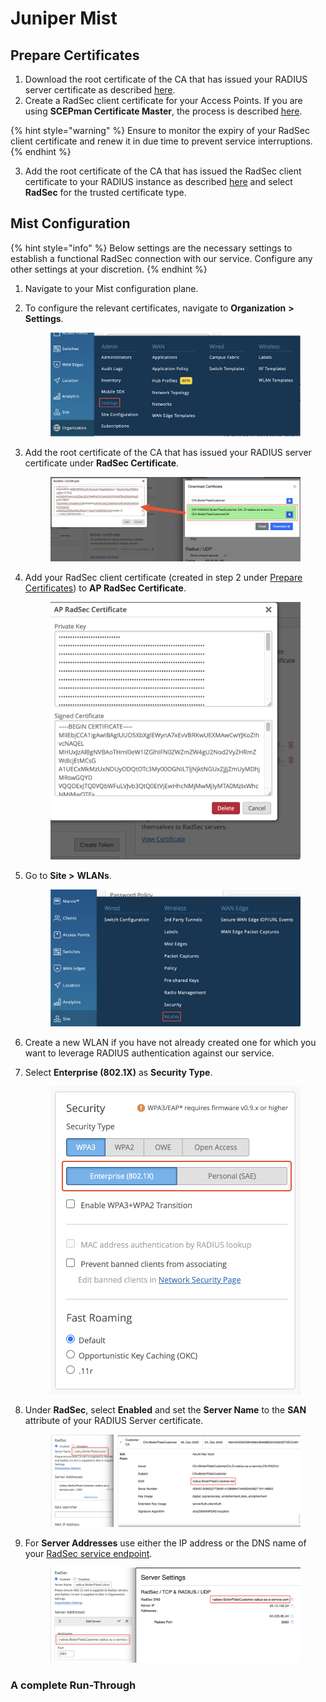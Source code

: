 # Juniper Mist

## Prepare Certificates

1. Download the root certificate of the CA that has issued your RADIUS server certificate as described [here](../../../admin-portal/settings/settings-server.md#download).
2. Create a RadSec client certificate for your Access Points. If you are using **SCEPman Certificate Master**, the process is described [here](https://docs.scepman.com/certificate-deployment/certificate-master/client-certificate-pkcs-12).&#x20;

{% hint style="warning" %}
Ensure to monitor the expiry of your RadSec client certificate and renew it in due time to prevent service interruptions.
{% endhint %}

3. Add the root certificate of the CA that has issued the RadSec client certificate to your RADIUS instance as described [here](../../../admin-portal/settings/trusted-roots.md#add) and select **RadSec** for the trusted certificate type.

## Mist Configuration

{% hint style="info" %}
Below settings are the necessary settings to establish a functional RadSec connection with our service. Configure any other settings at your discretion.
{% endhint %}

1. Navigate to your Mist configuration plane.
2.  To configure the relevant certificates, navigate to **Organization** **>** **Settings**.

    <figure><img src="../../../../.gitbook/assets/image (126).png" alt=""><figcaption></figcaption></figure>
3.  Add the root certificate of the CA that has issued your RADIUS server certificate under **RadSec Certificate**.

    <figure><img src="../../../../.gitbook/assets/image (117).png" alt=""><figcaption></figcaption></figure>


4.  Add your RadSec client certificate (created in step 2 under [Prepare Certificates](juniper-mist.md#prepare-certificates)) to **AP RadSec Certificate**.

    <figure><img src="../../../../.gitbook/assets/image (137).png" alt=""><figcaption></figcaption></figure>
5.  Go to **Site >** **WLANs**.

    <figure><img src="../../../../.gitbook/assets/image (109).png" alt=""><figcaption></figcaption></figure>
6. Create a new WLAN if you have not already created one for which you want to leverage RADIUS authentication against our service.
7.  Select **Enterprise (802.1X)** as **Security Type**.

    <figure><img src="../../../../.gitbook/assets/image (112).png" alt=""><figcaption></figcaption></figure>
8.  Under **RadSec**, select **Enabled** and set the **Server Name** to the **SAN** attribute of your RADIUS Server certificate.

    <figure><img src="../../../../.gitbook/assets/image (106).png" alt=""><figcaption></figcaption></figure>
9.  For **Server Addresses** use either the IP address or the DNS name of your [RadSec service endpoint](../../../admin-portal/settings/settings-server.md#properties).



    <figure><img src="../../../../.gitbook/assets/image (316).png" alt=""><figcaption></figcaption></figure>

### A complete Run-Through

<figure><img src="../../../../.gitbook/assets/Kapture 2023-02-23 at 16.01.24.gif" alt=""><figcaption></figcaption></figure>
